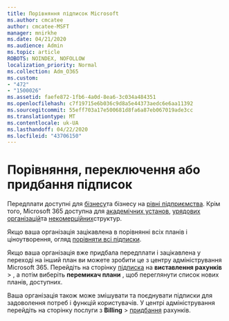 ```yaml
---
title: Порівняння підписок Microsoft
ms.author: cmcatee
author: cmcatee-MSFT
manager: mnirkhe
ms.date: 04/21/2020
ms.audience: Admin
ms.topic: article
ROBOTS: NOINDEX, NOFOLLOW
localization_priority: Normal
ms.collection: Adm_O365
ms.custom:
- "472"
- "1500026"
ms.assetid: faefe872-1fb6-4a0d-8ea6-3c034a484351
ms.openlocfilehash: c7f19715e6b036c9d8a5e44373aedc6e6aa11392
ms.sourcegitcommit: 55eff703a17e500681d8fa6a87eb067019ade3cc
ms.translationtype: MT
ms.contentlocale: uk-UA
ms.lasthandoff: 04/22/2020
ms.locfileid: "43706150"
---
```

# <a name="compare-switch-or-purchase-subscriptions"></a>Порівняння, переключення або придбання підписок
  
Передплати доступні для [бізнесу](https://products.office.com/compare-all-microsoft-office-products?tab=2)та бізнесу на [рівні підприємства](https://products.office.com/business/compare-more-office-365-for-business-plans). Крім того, Microsoft 365 доступна для [академічних установ](https://products.office.com/academic/compare-office-365-education-plans), [урядових організацій](https://products.office.com/government/compare-office-365-government-plans)та [некомерційних](https://products.office.com/nonprofit/office-365-nonprofit-plans-and-pricing?tab=1)структур.
  
Якщо ваша організація зацікавлена в порівнянні всіх планів і ціноутворення, огляд [порівняти всі підписки](https://products.office.com/business/compare-more-office-365-for-business-plans).
  
Якщо ваша організація вже придбала передплати і зацікавлена у переході на інший план ви можете зробити це з центру адміністрування Microsoft 365. Перейдіть на сторінку [підписка](https://go.microsoft.com/fwlink/p/?linkid=842054) на **виставлення рахунків** \> , а потім виберіть **перемикач плани** , щоб переглянути список нових планів, доступних.
  
Ваша організація також може змішувати та поєднувати підписки для задоволення потреб і функцій користувачів. У центрі адміністрування перейдіть на сторінку послуги з **Billing** \> [придбання](https://go.microsoft.com/fwlink/p/?linkid=868433) рахунків.